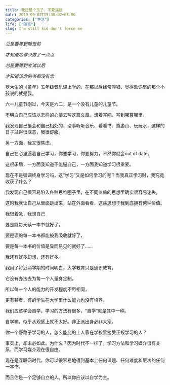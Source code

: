 ```yaml
---
title: 我还是个孩子，不要逼我
date: 2019-06-02T15:38:07+08:00
categories: ["生活"]
life: ["随笔"]
slug: I'm still kid don't force me
---
```


*总是要等到睡觉前*

*才知道功课只做了一点点*

*总是要等到考试以后*

*才知道该念的书都没有念*

罗大佑的《童年》五年级音乐课上学的，在那以后经常哼唱，觉得歌词里的那个小孩说的就是我。

六一儿童节刚过，今天是六二，是一个没有儿童的儿童节。

不明白自己应该以怎样的心情去写这篇文章。想着写吧，写到哪算哪里。

我发现自己挺会和自己相处的，没事听听音乐、看看书、游游山、玩玩水，这样的日子过得很惬意，我很舒服。

另一方面，我又很焦虑。

自己在心里逼着自己学习，你要学习，你要努力，不然你就会out of  date。

这很矛盾，一方面我知道不能逼自己，一方面我知道学习很重要。

现在不是强调终身学习吗，这“学习”又是如何学习的呢？当我真正学习时，我究竟收获了什么？

我发现自己很容易陷入各种思维圈子里，在不同价值的思想里确实很容易迷失，

这时我就让自己从里面跳出来，站在外面看看，这些思想于我到底拥有何种价值。

我很着急，我想自己

要是能每天读一本书就好了，

要是读的每一本书都能被我吸收就好了，

要是每一本书的价值是显而易见的就好了……

我还有好多幻想，还有好多。

我用了将近两学期的时间明白，大学教育只是通识教育，

它没有办法去为每一个人量身定制，

所以每一个人的能力的开发程度不尽相同，

更有甚者，有的学生在大学里什么能力也没有培养。

我们应该学会自学。学习的方法有很多，“自学”就是其中一种。

自学嘛，似乎从观感上就不太好。非正派出身必非大家。

你一个野路子学习的人，怎么能比的上人家在学校里接受正规学习的人？

事实上，却未必如此。为什么？因为时代不一样了。学习方法和学习媒介很有关系，而学习媒介现在很自由。

现在是互联网时代，你可以很容易地得到基本上任何课题、任何难度和层次的任何一本书。

而且你是一个足够自立的人。所以你应该以自学为主。